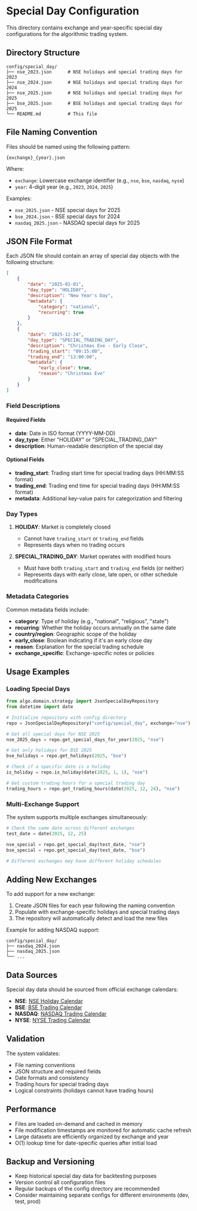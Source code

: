 # Special Day Configuration

This directory contains exchange and year-specific special day configurations for the algorithmic trading system.

## Directory Structure

```
config/special_day/
├── nse_2023.json      # NSE holidays and special trading days for 2023
├── nse_2024.json      # NSE holidays and special trading days for 2024
├── nse_2025.json      # NSE holidays and special trading days for 2025
├── bse_2025.json      # BSE holidays and special trading days for 2025
└── README.md          # This file
```

## File Naming Convention

Files should be named using the following pattern:
```
{exchange}_{year}.json
```

Where:
- `exchange`: Lowercase exchange identifier (e.g., `nse`, `bse`, `nasdaq`, `nyse`)
- `year`: 4-digit year (e.g., `2023`, `2024`, `2025`)

Examples:
- `nse_2025.json` - NSE special days for 2025
- `bse_2024.json` - BSE special days for 2024
- `nasdaq_2025.json` - NASDAQ special days for 2025

## JSON File Format

Each JSON file should contain an array of special day objects with the following structure:

```json
[
    {
        "date": "2025-01-01",
        "day_type": "HOLIDAY",
        "description": "New Year's Day",
        "metadata": {
            "category": "national",
            "recurring": true
        }
    },
    {
        "date": "2025-12-24",
        "day_type": "SPECIAL_TRADING_DAY",
        "description": "Christmas Eve - Early Close",
        "trading_start": "09:15:00",
        "trading_end": "13:00:00",
        "metadata": {
            "early_close": true,
            "reason": "Christmas Eve"
        }
    }
]
```

### Field Descriptions

#### Required Fields
- **date**: Date in ISO format (YYYY-MM-DD)
- **day_type**: Either "HOLIDAY" or "SPECIAL_TRADING_DAY"
- **description**: Human-readable description of the special day

#### Optional Fields
- **trading_start**: Trading start time for special trading days (HH:MM:SS format)
- **trading_end**: Trading end time for special trading days (HH:MM:SS format)
- **metadata**: Additional key-value pairs for categorization and filtering

### Day Types

1. **HOLIDAY**: Market is completely closed
   - Cannot have `trading_start` or `trading_end` fields
   - Represents days when no trading occurs

2. **SPECIAL_TRADING_DAY**: Market operates with modified hours
   - Must have both `trading_start` and `trading_end` fields (or neither)
   - Represents days with early close, late open, or other schedule modifications

### Metadata Categories

Common metadata fields include:

- **category**: Type of holiday (e.g., "national", "religious", "state")
- **recurring**: Whether the holiday occurs annually on the same date
- **country/region**: Geographic scope of the holiday
- **early_close**: Boolean indicating if it's an early close day
- **reason**: Explanation for the special trading schedule
- **exchange_specific**: Exchange-specific notes or policies

## Usage Examples

### Loading Special Days

```python
from algo.domain.strategy import JsonSpecialDayRepository
from datetime import date

# Initialize repository with config directory
repo = JsonSpecialDayRepository("config/special_day", exchange="nse")

# Get all special days for NSE 2025
nse_2025_days = repo.get_special_days_for_year(2025, "nse")

# Get only holidays for BSE 2025
bse_holidays = repo.get_holidays(2025, "bse")

# Check if a specific date is a holiday
is_holiday = repo.is_holiday(date(2025, 1, 1), "nse")

# Get custom trading hours for a special trading day
trading_hours = repo.get_trading_hours(date(2025, 12, 24), "nse")
```

### Multi-Exchange Support

The system supports multiple exchanges simultaneously:

```python
# Check the same date across different exchanges
test_date = date(2025, 12, 25)

nse_special = repo.get_special_day(test_date, "nse")
bse_special = repo.get_special_day(test_date, "bse")

# Different exchanges may have different holiday schedules
```

## Adding New Exchanges

To add support for a new exchange:

1. Create JSON files for each year following the naming convention
2. Populate with exchange-specific holidays and special trading days
3. The repository will automatically detect and load the new files

Example for adding NASDAQ support:
```
config/special_day/
├── nasdaq_2024.json
├── nasdaq_2025.json
└── ...
```

## Data Sources

Special day data should be sourced from official exchange calendars:

- **NSE**: [NSE Holiday Calendar](https://www.nseindia.com/regulations/holiday-calendar)
- **BSE**: [BSE Trading Calendar](https://www.bseindia.com/markets/market_info/trading_holiday.html)
- **NASDAQ**: [NASDAQ Trading Calendar](https://www.nasdaq.com/market-activity/trading-calendar)
- **NYSE**: [NYSE Trading Calendar](https://www.nyse.com/markets/hours-calendars)

## Validation

The system validates:
- File naming conventions
- JSON structure and required fields
- Date formats and consistency
- Trading hours for special trading days
- Logical constraints (holidays cannot have trading hours)

## Performance

- Files are loaded on-demand and cached in memory
- File modification timestamps are monitored for automatic cache refresh
- Large datasets are efficiently organized by exchange and year
- O(1) lookup time for date-specific queries after initial load

## Backup and Versioning

- Keep historical special day data for backtesting purposes
- Version control all configuration files
- Regular backups of the config directory are recommended
- Consider maintaining separate configs for different environments (dev, test, prod)
